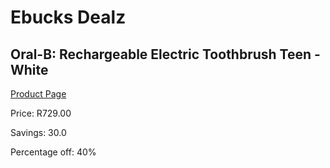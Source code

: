 
# Ebucks Dealz
## Oral-B: Rechargeable Electric Toothbrush Teen - White
[Product Page](https://www.ebucks.com/web/shop/productSelected.do?prodId=539025436&catId=1158501102)

Price: R729.00

Savings: 30.0

Percentage off: 40%
	